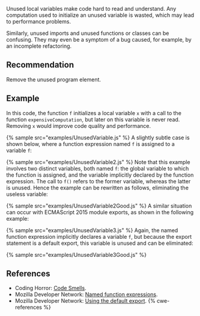 Unused local variables make code hard to read and understand. Any computation used to initialize an unused variable is wasted, which may lead to performance problems.

Similarly, unused imports and unused functions or classes can be confusing. They may even be a symptom of a bug caused, for example, by an incomplete refactoring.


## Recommendation
Remove the unused program element.


## Example
In this code, the function `f` initializes a local variable `x` with a call to the function `expensiveComputation`, but later on this variable is never read. Removing `x` would improve code quality and performance.

{% sample src="examples/UnusedVariable.js" %}
A slightly subtle case is shown below, where a function expression named `f` is assigned to a variable `f`:

{% sample src="examples/UnusedVariable2.js" %}
Note that this example involves two distinct variables, both named `f`: the global variable to which the function is assigned, and the variable implicitly declared by the function expression. The call to `f()` refers to the former variable, whereas the latter is unused. Hence the example can be rewritten as follows, eliminating the useless variable:

{% sample src="examples/UnusedVariable2Good.js" %}
A similar situation can occur with ECMAScript 2015 module exports, as shown in the following example:

{% sample src="examples/UnusedVariable3.js" %}
Again, the named function expression implicitly declares a variable `f`, but because the export statement is a default export, this variable is unused and can be eliminated:

{% sample src="examples/UnusedVariable3Good.js" %}

## References
* Coding Horror: [Code Smells](http://blog.codinghorror.com/code-smells/).
* Mozilla Developer Network: [Named function expressions](https://developer.mozilla.org/en/docs/web/JavaScript/Reference/Operators/function#Named_function_expression).
* Mozilla Developer Network: [Using the default export](https://developer.mozilla.org/en-US/docs/Web/JavaScript/Reference/Statements/export#Using_the_default_export).
{% cwe-references %}
